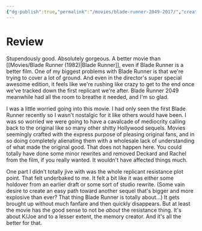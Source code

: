 ```yaml
---
{"dg-publish":true,"permalink":"/movies/blade-runner-2049-2017/","created":"2024-09-23","updated":"2024-09-25"}
---
```



# Review

Stupendously good. Absolutely gorgeous. A better movie than [[Movies/Blade Runner (1982)\|Blade Runner]], even if Blade Runner is a better film. One of my biggest problems with Blade Runner is that we're trying to cover a lot of ground. And even in the director's super special awesome edition, it feels like we're rushing like crazy to get to the end once we've tracked down the first replicant we're after. Blade Runner 2049 meanwhile had all the room to breathe it needed, and I'm so glad.

 I was a little worried going into this movie. I had only seen the first Blade Runner recently so I wasn't nostalgic for it like others would have been. I was so worried we were going to have a cavalcade of mediocrity calling back to the original like so many other shitty Hollywood sequels. Movies seemingly crafted with the express purpose of pleasing original fans, and in so doing completely alienating them with a wholesale lack of understanding of what made the original good. That does not happen here. You could totally have done some minor rewrites and removed Deckard and Rachel from the film, if you really wanted. It wouldn't have affected things much.

One part I didn't totally jive with was the whole replicant resistance plot point. That felt underbaked to me. It felt a bit like it was either some holdover from an earlier draft or some sort of studio rewrite. (Some vain desire to create an easy path toward another sequel that's bigger and more explosive than ever? That thing Blade Runner is totally about...) It gets brought up without much fanfare and then quickly disappears. But at least the movie has the good sense to not be *about* the resistance thing. It's about K/Joe and to a lesser extent, the memory creator. And it's all the better for that.
